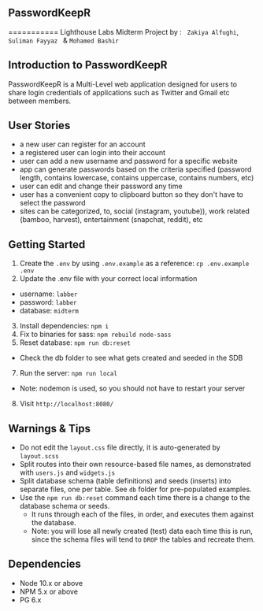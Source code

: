 ## PasswordKeepR  
===========
Lighthouse Labs Midterm Project by : ` Zakiya Alfughi`, `Suliman Fayyaz ` & ` Mohamed Bashir ` 
## Introduction to PasswordKeepR
 PasswordKeepR is a Multi-Level web application designed for users to share login credentials of applications such as Twitter and Gmail etc between members.

## User Stories 

   * a new user can register for an account
   * a registered user can login into their account
   * user can add a new username and password for a specific website
   *  app can generate passwords based on the criteria specified (password length, contains lowercase, contains uppercase, contains numbers, etc)
   * user can edit and change their password any time
   * user has a convenient copy to clipboard button so they don't have to select the password
   * sites can be categorized, to, social (instagram, youtube)), work related (bamboo, harvest), entertainment (snapchat, reddit), etc


## Getting Started

1. Create the `.env` by using `.env.example` as a reference: `cp .env.example .env`
2. Update the .env file with your correct local information 
  - username: `labber` 
  - password: `labber` 
  - database: `midterm`
3. Install dependencies: `npm i`
4. Fix to binaries for sass: `npm rebuild node-sass`
5. Reset database: `npm run db:reset`
  - Check the db folder to see what gets created and seeded in the SDB
7. Run the server: `npm run local`
  - Note: nodemon is used, so you should not have to restart your server
8. Visit `http://localhost:8080/`

## Warnings & Tips

- Do not edit the `layout.css` file directly, it is auto-generated by `layout.scss`
- Split routes into their own resource-based file names, as demonstrated with `users.js` and `widgets.js`
- Split database schema (table definitions) and seeds (inserts) into separate files, one per table. See `db` folder for pre-populated examples. 
- Use the `npm run db:reset` command each time there is a change to the database schema or seeds. 
  - It runs through each of the files, in order, and executes them against the database. 
  - Note: you will lose all newly created (test) data each time this is run, since the schema files will tend to `DROP` the tables and recreate them.

## Dependencies

- Node 10.x or above
- NPM 5.x or above
- PG 6.x
